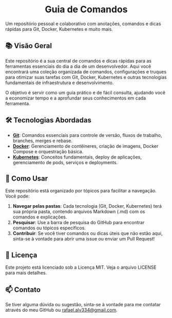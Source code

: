 <h1 align="center">Guia de Comandos</h1>

Um repositório pessoal e colaborativo com anotações, comandos e dicas rápidas para Git, Docker, Kubernetes e muito mais.

## 📚 Visão Geral

Este repositório é a sua central de comandos e dicas rápidas para as ferramentas essenciais do dia a dia de um desenvolvedor. Aqui você encontrará uma coleção organizada de comandos, configurações e truques para otimizar suas tarefas com Git, Docker, Kubernetes e outras tecnologias fundamentais de infraestrutura e desenvolvimento.

O objetivo é servir como um guia prático e de fácil consulta, ajudando você a economizar tempo e a aprofundar seus conhecimentos em cada ferramenta.

## 🛠️ Tecnologias Abordadas

- **[Git](Git/README.md)**: Comandos essenciais para controle de versão, fluxos de trabalho, branches, merges e rebase.
- **[Docker](Docker/README.md)**: Gerenciamento de contêineres, criação de imagens, Docker Compose e orquestração básica.
- **[Kubernetes](Kubernetes/README.md)**: Conceitos fundamentais, deploy de aplicações, gerenciamento de pods, serviços e deployments.

## 🚀 Como Usar

Este repositório está organizado por tópicos para facilitar a navegação. Você pode:

1. **Navegar pelas pastas**: Cada tecnologia (Git, Docker, Kubernetes) terá sua própria pasta, contendo arquivos Markdown (.md) com os comandos e explicações.
2. **Pesquisar**: Use a barra de pesquisa do GitHub para encontrar comandos ou tópicos específicos.
3. **Contribuir**: Se você tiver comandos ou dicas úteis que não estão aqui, sinta-se à vontade para abrir uma issue ou enviar um Pull Request!

## 📜 Licença

Este projeto está licenciado sob a Licença MIT. Veja o arquivo LICENSE para mais detalhes.

## 📫 Contato

Se tiver alguma dúvida ou sugestão, sinta-se à vontade para me contatar através do meu GitHub ou rafael.alv334@gmail.com.

